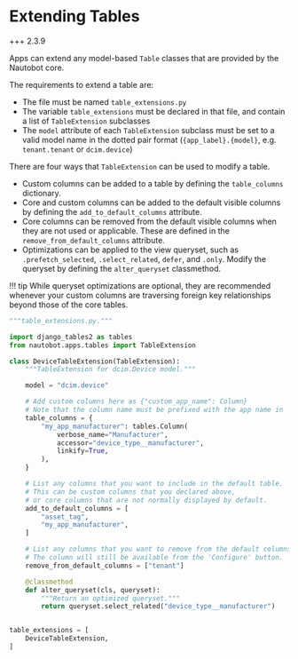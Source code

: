 # Extending Tables

+++ 2.3.9

Apps can extend any model-based `Table` classes that are provided by the Nautobot core.

The requirements to extend a table are:

* The file must be named `table_extensions.py`
* The variable `table_extensions` must be declared in that file, and contain a list of `TableExtension` subclasses
* The `model` attribute of each `TableExtension` subclass must be set to a valid model name in the dotted pair format (`{app_label}.{model}`, e.g. `tenant.tenant` or `dcim.device`)

There are four ways that `TableExtension` can be used to modify a table.

* Custom columns can be added to a table by defining the `table_columns` dictionary.
* Core and custom columns can be added to the default visible columns by defining the `add_to_default_columns` attribute.
* Core columns can be removed from the default visible columns when they are not used or applicable. These are defined in the `remove_from_default_columns` attribute.
* Optimizations can be applied to the view queryset, such as `.prefetch_selected`, `.select_related`, `defer`, and `.only`. Modify the queryset by defining the `alter_queryset` classmethod.

!!! tip
    While queryset optimizations are optional, they are recommended whenever your custom columns are traversing foreign key relationships beyond those of the core tables.

```python
"""table_extensions.py."""

import django_tables2 as tables
from nautobot.apps.tables import TableExtension

class DeviceTableExtension(TableExtension):
    """TableExtension for dcim.Device model."""

    model = "dcim.device"

    # Add custom columns here as {"custom_app_name": Column}
    # Note that the column name must be prefixed with the app name in `snake_case` format.
    table_columns = {
        "my_app_manufacturer": tables.Column(
            verbose_name="Manufacturer",
            accessor="device_type__manufacturer",
            linkify=True,
        ),
    }

    # List any columns that you want to include in the default table.
    # This can be custom columns that you declared above,
    # or core columns that are not normally displayed by default.
    add_to_default_columns = [
        "asset_tag",
        "my_app_manufacturer",
    ]

    # List any columns that you want to remove from the default columns.
    # The column will still be available from the 'Configure' button.
    remove_from_default_columns = ["tenant"]

    @classmethod
    def alter_queryset(cls, queryset):
        """Return an optimized queryset."""
        return queryset.select_related("device_type__manufacturer")


table_extensions = [
    DeviceTableExtension,
]
```
